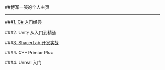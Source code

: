 ##博军一笑的个人主页


---


###[1. C# 入门经典](https://shenjun4csharp.github.io/csharphtml/)

###2. Unity 从入门到精通

###[3. ShaderLab 开发实战]()

###4. C++ Primier Plus

###4. Unreal 入门

